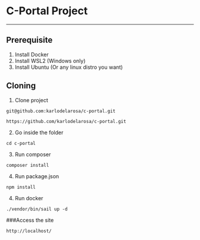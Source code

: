 # C-Portal Project
***

## Prerequisite
1. Install Docker
2. Install WSL2 (Windows only)
3. Install Ubuntu (Or any linux distro you want)

## Cloning

1. Clone project
```
git@github.com:karlodelarosa/c-portal.git
```
```
https://github.com/karlodelarosa/c-portal.git
```

2. Go inside the folder
```
cd c-portal
```

3. Run composer
```
composer install
```

4. Run package.json
```
npm install
```

4. Run docker
```
./vendor/bin/sail up -d
```

###Access the site
```
http://localhost/
```
